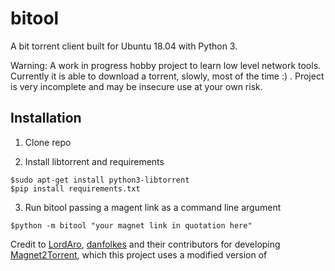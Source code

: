 # bitool

A bit torrent client built for Ubuntu 18.04 with Python 3.


Warning: A work in progress hobby project to learn low level network tools. Currently it is able to download 
a torrent, slowly, most of the time :) . Project is very incomplete and may be insecure use at your own risk.

## Installation

1. Clone repo

2. Install libtorrent and requirements

```commandline
$sudo apt-get install python3-libtorrent
$pip install requirements.txt

```

3. Run bitool passing a magent link as a command line argument

```commandline
$python -m bitool "your magnet link in quotation here"
```

Credit to [LordAro](https://github.com/LordAro), [danfolkes](https://github.com/danfolkes) and their contributors for developing [Magnet2Torrent](https://github.com/LordAro/Magnet2Torrent), which this project uses a modified version of









